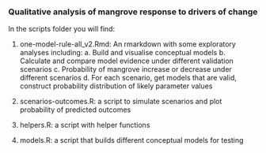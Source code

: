 ### Qualitative analysis of mangrove response to drivers of change

In the scripts folder you will find:

1. one-model-rule-all_v2.Rmd: An rmarkdown with some exploratory analyses including:
    a. Build and visualise conceptual models
    b. Calculate and compare model evidence under different validation scenarios
    c. Probability of mangrove increase or decrease under different scenarios
    d. For each scenario, get models that are valid, construct probability distribution of likely parameter values
  
2. scenarios-outcomes.R: a script to simulate scenarios and plot probability of predicted outcomes

3. helpers.R: a script with helper functions

4. models.R: a script that builds different conceptual models for testing
  
